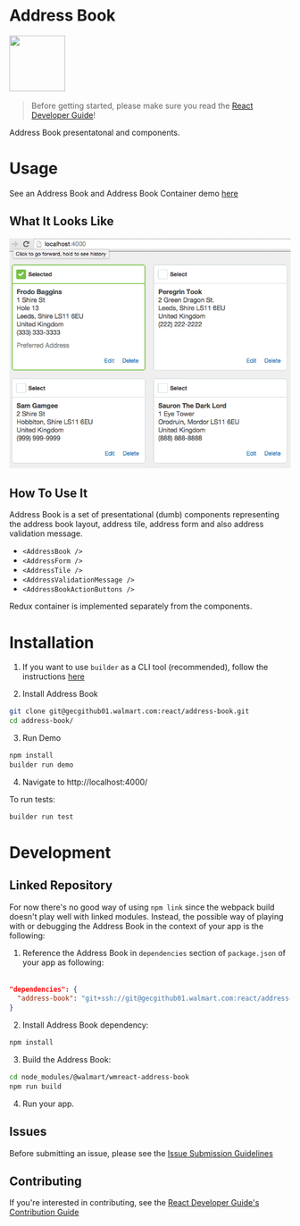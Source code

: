 Address Book
============

<img src="http://icdn4.digitaltrends.com/image/address-book-600x600.png?ver=2" width="100px" height="100px">

> Before getting started, please make sure you read the [React Developer Guide](https://gecgithub01.walmart.com/react/react-dev-guide)!

Address Book presentatonal and components.

# Usage

See an Address Book and Address Book Container demo [here](https://gecgithub01.walmart.com/react/address-book)

## What It Looks Like

![Address Book](./docs/address-book.png)

## How To Use It

Address Book is a set of presentational (dumb) components representing the address book layout, 
address tile, address form and also address validation message. 

 - `<AddressBook />`
 - `<AddressForm />`
 - `<AddressTile />`
 - `<AddressValidationMessage />`
 - `<AddressBookActionButtons />`
 
Redux container is implemented separately from the components.

# Installation

1. If you want to use `builder` as a CLI tool (recommended), follow the instructions [here](https://github.com/formidablelabs/builder#local-install)

2. Install Address Book

  ```sh
  git clone git@gecgithub01.walmart.com:react/address-book.git
  cd address-book/
  ```
  
3. Run Demo
  
  ```sh
  npm install
  builder run demo
  ```

4. Navigate to http://localhost:4000/

To run tests:

```sh
builder run test
```

# Development

## Linked Repository

For now there's no good way of using `npm link` since the webpack build doesn't play well with linked modules. Instead,
the possible way of playing with or debugging the Address Book in the context of your app is the following:

1. Reference the Address Book in `dependencies` section of `package.json` of your app as following:

  ```json
  
  "dependencies": {
    "address-book": "git+ssh://git@gecgithub01.walmart.com:react/address-book#your-dev-branch"
  }
  ```

2. Install Address Book dependency:

  ```sh
  npm install
  ```

3. Build the Address Book:

  ```sh
  cd node_modules/@walmart/wmreact-address-book
  npm run build
  ```

4. Run your app.

## Issues

Before submitting an issue, please see the [Issue Submission Guidelines](https://gecgithub01.walmart.com/react/react-dev-guide#submitting-issues)

## Contributing

If you're interested in contributing, see the [React Developer Guide's Contribution Guide](https://gecgithub01.walmart.com/react/react-dev-guide#contributing)
